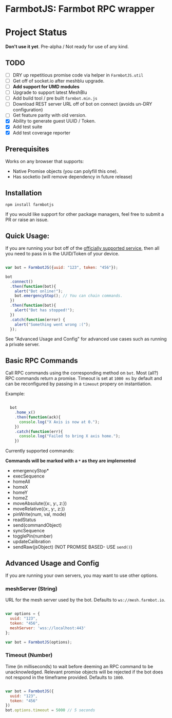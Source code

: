 # FarmbotJS: Farmbot RPC wrapper

# Project Status

**Don't use it yet**. Pre-alpha / Not ready for use of any kind.

## TODO

 - [ ] DRY up repetitious promise code via helper in `FarmbotJS.util`
 - [ ] Get off of socket.io after meshblu upgrade.
 - [ ] **Add support for UMD modules**
 - [ ] Upgrade to support latest MeshBlu
 - [ ] Add build tool / pre built `farmbot.min.js`
 - [ ] Download REST server URL off of bot on connect (avoids un-DRY configuration)
 - [ ] Get feature parity with old version.
 - [X] Ability to generate guest UUID / Token.
 - [X] Add test suite
 - [X] Add test coverage reporter

## Prerequisites

Works on any browser that supports:

 * Native Promise objects (you can polyfill this one).
 * Has socketio (will remove dependency in future release)

## Installation

```
npm install farmbotjs
```

If you would like support for other package managers, feel free to submit a PR or raise an issue.

## Quick Usage:

If you are running your bot off of the [officially supported service](http://my.farmbot.io), then all you need to pass in is the UUID/Token of your device.

```javascript

var bot = FarmbotJS({uuid: "123", token: "456"});

bot
  .connect()
  .then(function(bot){
    alert("Bot online!");
    bot.emergencyStop(); // You can chain commands.
  })
  .then(function(bot){
    alert("Bot has stopped!");
  })
  .catch(function(error) {
    alert("Something went wrong :(");
  });

```

See "Advanced Usage and Config" for advanced use cases such as running a private server.

## Basic RPC Commands

Call RPC commands using the corresponding method on `bot`. Most (all?) RPC commands return a promise. Timeout is set at `1000 ms` by default and can be reconfigured by passing in a `timeout` propery on instantiation.

Example:

```javascript

  bot
    .home_x()
    .then(function(ack){
      console.log("X Axis is now at 0.");
    })
    .catch(function(err){
      console.log("Failed to bring X axis home.");
    })

```

Currently supported commands:

**Commands will be marked with a `*` as they are implemented**

 * emergencyStop*
 * execSequence
 * homeAll
 * homeX
 * homeY
 * homeZ
 * moveAbsolute({x:, y:, z:})
 * moveRelative({x:, y:, z:})
 * pinWrite(num, val, mode)
 * readStatus
 * send(commandObject)
 * syncSequence
 * togglePin(number)
 * updateCalibration
 * sendRaw(jsObject) (NOT PROMISE BASED- USE `send()`)

## Advanced Usage and Config

If you are running your own servers, you may want to use other options.

### meshServer (String)

URL for the mesh server used by the bot. Defaults to `ws://mesh.farmbot.io`.

```javascript

var options = {
  uuid: "123",
  token: "456",
  meshServer: 'wss://localhost:443'
};

var bot = FarmbotJS(options);

```

### Timeout (Number)

Time (in milliseconds) to wait before deeming an RPC command to be unacknowledged. Relevant promise objects will be rejected if the bot does not respond in the timeframe provided. Defaults to `1000`.

```javascript

var bot = FarmbotJS({
  uuid: "123",
  token: "456"
})
bot.options.timeout = 5000 // 5 seconds

```
